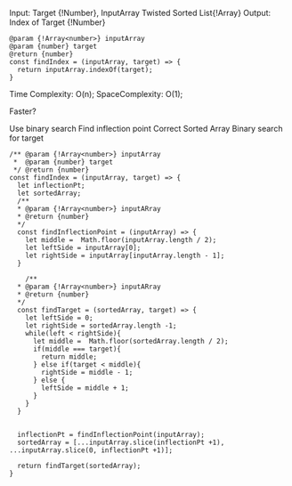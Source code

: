 Input: Target {!Number}, InputArray Twisted Sorted List{!Array<Number>}
Output: Index of Target {!Number}
```
@param {!Array<number>} inputArray
@param {number} target
@return {number}
const findIndex = (inputArray, target) => {
  return inputArray.indexOf(target);
}
  ```

Time Complexity: O(n);
SpaceComplexity: O(1);


Faster? 

Use binary search
Find inflection point
Correct Sorted Array
Binary search for target

```
/** @param {!Array<number>} inputArray
 *  @param {number} target
 */ @return {number}
const findIndex = (inputArray, target) => {
  let inflectionPt;
  let sortedArray;
  /** 
  * @param {!Array<number>} inputARray
  * @return {number}
  */ 
  const findInflectionPoint = (inputArray) => {
    let middle =  Math.floor(inputArray.length / 2);
    let leftSide = inputArray[0];
    let rightSide = inputArray[inputArray.length - 1];
  }
  
    /** 
  * @param {!Array<number>} inputARray
  * @return {number}
  */ 
  const findTarget = (sortedArray, target) => {
    let leftSide = 0;
    let rightSide = sortedArray.length -1;
    while(left < rightSide){
      let middle =  Math.floor(sortedArray.length / 2);
      if(middle === target){
        return middle;
      } else if(target < middle){
        rightSide = middle - 1;
      } else {
        leftSide = middle + 1;
      }
    }
  }
  
  
  inflectionPt = findInflectionPoint(inputArray);
  sortedArray = [...inputArray.slice(inflectionPt +1), ...inputArray.slice(0, inflectionPt +1)];
  
  return findTarget(sortedArray);
}
  ```
  
